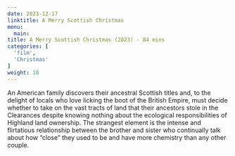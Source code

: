 ```yaml
---
date: 2023-12-17
linktitle: A Merry Scottish Christmas
menu:
  main:
title: A Merry Scottish Christmas (2023) - 84 mins
categories: [
  'film',
  'Christmas'
]
weight: 10
---
```


An American family discovers their ancestral Scottish titles and, to the delight of locals who love licking the boot of the British Empire, must decide whether to take on the vast tracts of land that their ancestors stole in the Clearances despite knowing nothing about the ecological responsibilities of Highland land ownership. The strangest element is the intense and flirtatious relationship between the brother and sister who continually talk about how “close” they used to be and have more chemistry than any other couple.
